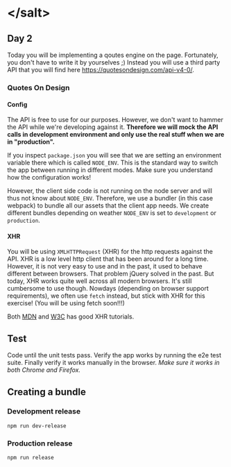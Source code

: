 # &lt;/salt&gt;
## Day 2
Today you will be implementing a qoutes engine on the page. Fortunately, you don't have to write it by yourselves ;)
Instead you will use a third party API that you will find here <https://quotesondesign.com/api-v4-0/>.

### Quotes On Design
#### Config
The API is free to use for our purposes. However, we don't want to hammer the API while we're developing against it. __Therefore we will mock the API calls in development environment and only use the real stuff when we are in "production".__

If you inspect `package.json` you will see that we are setting an environment variable there which is called `NODE_ENV`. This is the standard way to switch the app between running in different modes. Make sure you understand how the configuration works!

However, the client side code is not running on the node server and will thus not know about `NODE_ENV`. Therefore, we use a bundler (in this case webpack) to bundle all our assets that the client app needs. We create different bundles depending on weather `NODE_ENV` is set to `development` or `production`.

#### XHR
You will be using `XMLHTTPRequest` (XHR) for the http requests against the API. XHR is a low level http client that has been around for a long time. However, it is not very easy to use and in the past, it used to behave different between browsers. That problem jQuery solved in the past. But today, XHR works quite well across all modern browsers. It's still cumbersome to use though. Nowdays (depending on browser support requirements), we often use `fetch` instead, but stick with XHR for this exercise! (You will be using fetch soon!!!)

Both [MDN](https://developer.mozilla.org/en-US/docs/Web/API/XMLHttpRequest/Using_XMLHttpRequest) and [W3C](https://www.w3schools.com/xml/xml_http.asp) has good XHR tutorials.

## Test
Code until the unit tests pass. Verify the app works by running the e2e test suite. Finally verify it works manually in the browser. _Make sure it works in both Chrome and Firefox._

## Creating a bundle
### Development release
`npm run dev-release`

### Production release
`npm run release`
